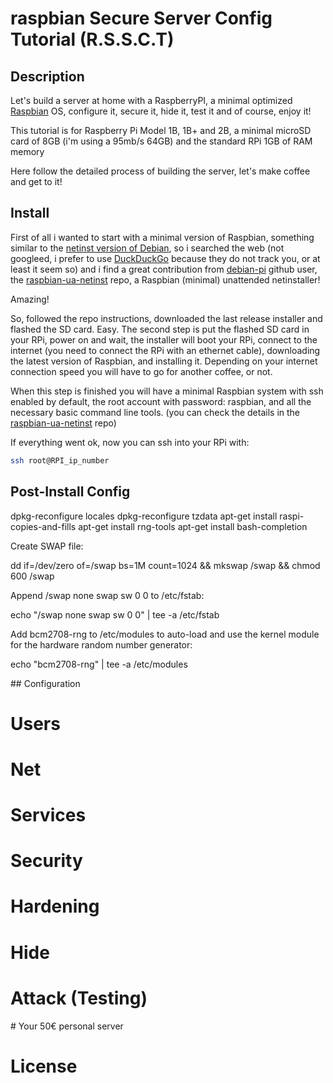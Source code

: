 # raspbian Secure Server Config Tutorial (R.S.S.C.T)

## Description

Let's build a server at home with a RaspberryPI, a minimal optimized [Raspbian](https://www.raspbian.org/) OS, configure it, secure it, hide it, test it and of course, enjoy it!

This tutorial is for Raspberry Pi Model 1B, 1B+ and 2B, a minimal microSD card of 8GB (i'm using a 95mb/s 64GB) and the standard RPi 1GB of RAM memory

Here follow the detailed process of building the server, let's make coffee and get to it!


## Install

First of all i wanted to start with a minimal version of Raspbian, something similar to the [netinst version of Debian](https://www.debian.org/CD/netinst/), so i searched the web (not googleed, i prefer to use [DuckDuckGo](https://duckduckgo.com/) because they do not track you, or at least it seem so) and i find a great contribution from [debian-pi](https://github.com/debian-pi) github user, the [raspbian-ua-netinst](https://github.com/debian-pi/raspbian-ua-netinst) repo, a Raspbian (minimal) unattended netinstaller!

Amazing!

So, followed the repo instructions, downloaded the last release installer and flashed the SD card. Easy.
The second step is put the flashed SD card in your RPi, power on and wait, the installer will boot your RPi, connect to the internet (you need to connect the RPi with an ethernet cable), downloading the latest version of Raspbian, and installing it. Depending on your internet connection speed you will have to go for another coffee, or not.

When this step is finished you will have a minimal Raspbian system with ssh enabled by default, the root account with password: raspbian, and all the necessary basic command line tools. (you can check the details in the [raspbian-ua-netinst](https://github.com/debian-pi/raspbian-ua-netinst) repo)

If everything went ok, now you can ssh into your RPi with:

```bash
ssh root@RPI_ip_number
```

## Post-Install Config

dpkg-reconfigure locales
dpkg-reconfigure tzdata
apt-get install raspi-copies-and-fills
apt-get install rng-tools
apt-get install bash-completion

Create SWAP file:

dd if=/dev/zero of=/swap bs=1M count=1024 && mkswap /swap && chmod 600 /swap

Append /swap none swap sw 0 0 to /etc/fstab:

echo "/swap none swap sw 0 0" | tee -a /etc/fstab

Add bcm2708-rng to /etc/modules to auto-load and use the kernel module for the hardware random number generator:

echo "bcm2708-rng" | tee -a /etc/modules


## Configuration

# Users

# Net

# Services

# Security

# Hardening

# Hide

# Attack (Testing)

# Your 50€ personal server

# License
